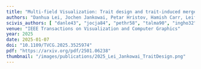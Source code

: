 ```yaml
---
title: "Multi-field Visualization: Trait design and trait-induced merge trees"
authors: "Danhua Lei, Jochen Jankowai, Petar Hristov, Hamish Carr, Leif Denby, Talha Bin Masood, Ingrid Hotz"
scivis_authors: [ "danle43", "jocja84", "pethr58", "talma90", "ingho32" ]
venue: "IEEE Transactions on Visualization and Computer Graphics"
year: 2025
date: 2025-01-07
doi: "10.1109/TVCG.2025.3525974"
pdf: "https://arxiv.org/pdf/2501.06238"
thumbnail: "/images/publications/2025_Lei_Jankowai_TraitDesign.png"
---
```

